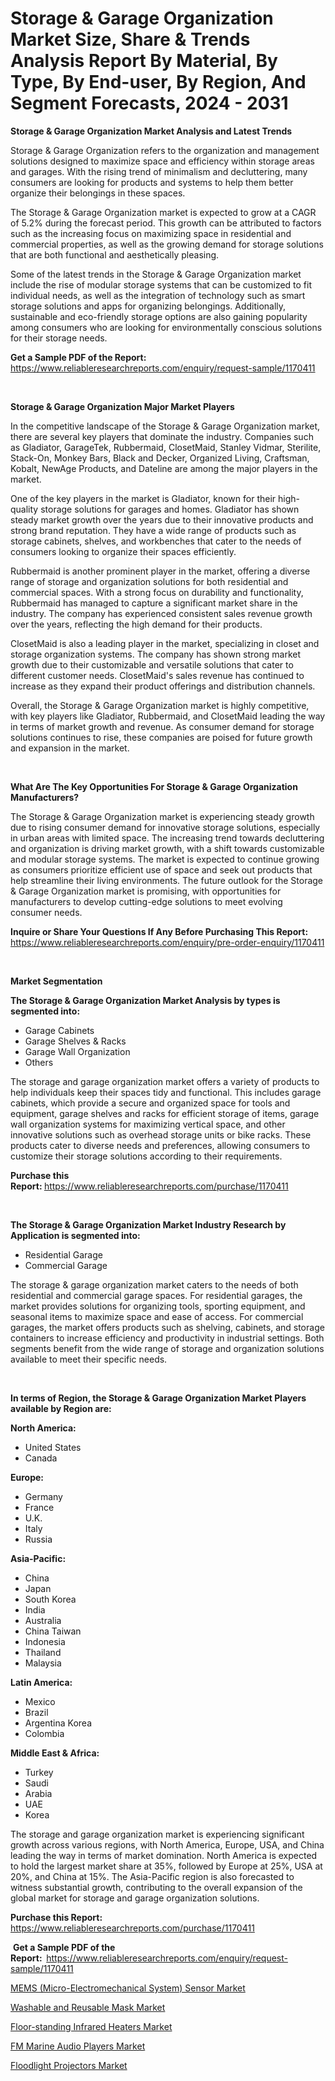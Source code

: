 <p><h1>Storage & Garage Organization Market Size, Share & Trends Analysis Report By Material, By Type, By End-user, By Region, And Segment Forecasts, 2024 - 2031</h1></p><p><strong>Storage & Garage Organization Market Analysis and Latest Trends</strong></p>
<p><p>Storage & Garage Organization refers to the organization and management solutions designed to maximize space and efficiency within storage areas and garages. With the rising trend of minimalism and decluttering, many consumers are looking for products and systems to help them better organize their belongings in these spaces.</p><p>The Storage & Garage Organization market is expected to grow at a CAGR of 5.2% during the forecast period. This growth can be attributed to factors such as the increasing focus on maximizing space in residential and commercial properties, as well as the growing demand for storage solutions that are both functional and aesthetically pleasing.</p><p>Some of the latest trends in the Storage & Garage Organization market include the rise of modular storage systems that can be customized to fit individual needs, as well as the integration of technology such as smart storage solutions and apps for organizing belongings. Additionally, sustainable and eco-friendly storage options are also gaining popularity among consumers who are looking for environmentally conscious solutions for their storage needs.</p></p>
<p><strong>Get a Sample PDF of the Report:&nbsp;</strong> <a href="https://www.reliableresearchreports.com/enquiry/request-sample/1170411">https://www.reliableresearchreports.com/enquiry/request-sample/1170411</a></p>
<p>&nbsp;</p>
<p><strong>Storage & Garage Organization Major Market Players</strong></p>
<p><p>In the competitive landscape of the Storage & Garage Organization market, there are several key players that dominate the industry. Companies such as Gladiator, GarageTek, Rubbermaid, ClosetMaid, Stanley Vidmar, Sterilite, Stack-On, Monkey Bars, Black and Decker, Organized Living, Craftsman, Kobalt, NewAge Products, and Dateline are among the major players in the market.</p><p>One of the key players in the market is Gladiator, known for their high-quality storage solutions for garages and homes. Gladiator has shown steady market growth over the years due to their innovative products and strong brand reputation. They have a wide range of products such as storage cabinets, shelves, and workbenches that cater to the needs of consumers looking to organize their spaces efficiently.</p><p>Rubbermaid is another prominent player in the market, offering a diverse range of storage and organization solutions for both residential and commercial spaces. With a strong focus on durability and functionality, Rubbermaid has managed to capture a significant market share in the industry. The company has experienced consistent sales revenue growth over the years, reflecting the high demand for their products.</p><p>ClosetMaid is also a leading player in the market, specializing in closet and storage organization systems. The company has shown strong market growth due to their customizable and versatile solutions that cater to different customer needs. ClosetMaid's sales revenue has continued to increase as they expand their product offerings and distribution channels.</p><p>Overall, the Storage & Garage Organization market is highly competitive, with key players like Gladiator, Rubbermaid, and ClosetMaid leading the way in terms of market growth and revenue. As consumer demand for storage solutions continues to rise, these companies are poised for future growth and expansion in the market.</p></p>
<p>&nbsp;</p>
<p><strong>What Are The Key Opportunities For Storage & Garage Organization Manufacturers?</strong></p>
<p><p>The Storage & Garage Organization market is experiencing steady growth due to rising consumer demand for innovative storage solutions, especially in urban areas with limited space. The increasing trend towards decluttering and organization is driving market growth, with a shift towards customizable and modular storage systems. The market is expected to continue growing as consumers prioritize efficient use of space and seek out products that help streamline their living environments. The future outlook for the Storage & Garage Organization market is promising, with opportunities for manufacturers to develop cutting-edge solutions to meet evolving consumer needs.</p></p>
<p><strong>Inquire or Share Your Questions If Any Before Purchasing This Report:</strong> <a href="https://www.reliableresearchreports.com/enquiry/pre-order-enquiry/1170411">https://www.reliableresearchreports.com/enquiry/pre-order-enquiry/1170411</a></p>
<p>&nbsp;</p>
<p><strong>Market Segmentation</strong></p>
<p><strong>The Storage & Garage Organization Market Analysis by types is segmented into:</strong></p>
<p><ul><li>Garage Cabinets</li><li>Garage Shelves & Racks</li><li>Garage Wall Organization</li><li>Others</li></ul></p>
<p><p>The storage and garage organization market offers a variety of products to help individuals keep their spaces tidy and functional. This includes garage cabinets, which provide a secure and organized space for tools and equipment, garage shelves and racks for efficient storage of items, garage wall organization systems for maximizing vertical space, and other innovative solutions such as overhead storage units or bike racks. These products cater to diverse needs and preferences, allowing consumers to customize their storage solutions according to their requirements.</p></p>
<p><strong>Purchase this Report:&nbsp;</strong><a href="https://www.reliableresearchreports.com/purchase/1170411">https://www.reliableresearchreports.com/purchase/1170411</a></p>
<p>&nbsp;</p>
<p><strong>The Storage & Garage Organization Market Industry Research by Application is segmented into:</strong></p>
<p><ul><li>Residential Garage</li><li>Commercial Garage</li></ul></p>
<p><p>The storage & garage organization market caters to the needs of both residential and commercial garage spaces. For residential garages, the market provides solutions for organizing tools, sporting equipment, and seasonal items to maximize space and ease of access. For commercial garages, the market offers products such as shelving, cabinets, and storage containers to increase efficiency and productivity in industrial settings. Both segments benefit from the wide range of storage and organization solutions available to meet their specific needs.</p></p>
<p>&nbsp;</p>
<p><strong>In terms of Region, the Storage & Garage Organization Market Players available by Region are:</strong></p>
<p>
    <p> <strong> North America: </strong>
        <ul>
            <li>United States</li>
            <li>Canada</li>
        </ul>
        </p> 
    <p> <strong> Europe: </strong>
        <ul>
            <li>Germany</li>
            <li>France</li>
            <li>U.K.</li>
            <li>Italy</li>
            <li>Russia</li>
        </ul>
        </p> 
    <p> <strong> Asia-Pacific: </strong>
        <ul>
            <li>China</li>
            <li>Japan</li>
            <li>South Korea</li>
            <li>India</li>
            <li>Australia</li>
            <li>China Taiwan</li>
            <li>Indonesia</li>
            <li>Thailand</li>
            <li>Malaysia</li>
        </ul>
        </p> 
    <p> <strong> Latin America: </strong>
        <ul>
            <li>Mexico</li>
            <li>Brazil</li>
            <li>Argentina Korea</li>
            <li>Colombia</li>
        </ul>
        </p> 
    <p> <strong> Middle East & Africa: </strong>
        <ul>
            <li>Turkey</li>
            <li>Saudi</li>
            <li>Arabia</li>
            <li>UAE</li>
            <li>Korea</li>
        </ul>
    </p>
    </p>
<p><p>The storage and garage organization market is experiencing significant growth across various regions, with North America, Europe, USA, and China leading the way in terms of market domination. North America is expected to hold the largest market share at 35%, followed by Europe at 25%, USA at 20%, and China at 15%. The Asia-Pacific region is also forecasted to witness substantial growth, contributing to the overall expansion of the global market for storage and garage organization solutions.</p></p>
<p><strong>Purchase this Report: </strong><a href="https://www.reliableresearchreports.com/purchase/1170411">https://www.reliableresearchreports.com/purchase/1170411</a></p>
<p>&nbsp;<strong>Get a Sample PDF of the Report:&nbsp;&nbsp;</strong><a href="https://www.reliableresearchreports.com/enquiry/request-sample/1170411">https://www.reliableresearchreports.com/enquiry/request-sample/1170411</a></p>
<p><strong></strong></p>
<p><p><a href="https://view.publitas.com/reportprime-1/mems-micro-electromechanical-system-sensor-market-growth-market-trends-covid-19-impact-and-forecasts-for-period-from-2024-2031/">MEMS (Micro-Electromechanical System) Sensor Market</a></p><p><a href="https://view.publitas.com/reportprime-1/washable-and-reusable-mask-market-offers-provide-insightful-data-for-the-time-period-from-2024-to-2031-and-also-provide-analysis-based-on-application-type-and-region/">Washable and Reusable Mask Market</a></p><p><a href="https://nifty-kite-d51.notion.site/Floor-standing-Infrared-Heaters-Market-Size-Market-Share-and-Global-Market-Analysis-Report-2024--ae4915827e0f4666aaf2e93135b3a4d4">Floor-standing Infrared Heaters Market</a></p><p><a href="https://ivy-potential-64b.notion.site/FM-Marine-Audio-Players-Market-Research-Report-Forecasted-for-Period-from-2024-2031-by-Market-Typ-a31adbd1d7b74f43baa46af0d688086d">FM Marine Audio Players Market</a></p><p><a href="https://five-trouble-98a.notion.site/Floodlight-Projectors-Market-Size-Share-Trends-Analysis-Report-By-Material-By-Type-By-End-user--e7018058fd274b0caf3760f02f4a6531">Floodlight Projectors Market</a></p></p>